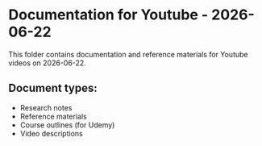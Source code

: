 # Documentation for Youtube - 2026-06-22

This folder contains documentation and reference materials for Youtube videos on 2026-06-22.

## Document types:
- Research notes
- Reference materials
- Course outlines (for Udemy)
- Video descriptions
